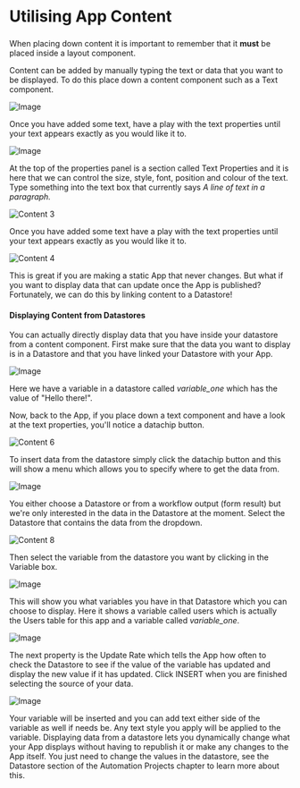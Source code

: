 
# Utilising App Content




###  

 
When placing down content it is important to remember that it **must** be placed inside a layout component. 

Content can be added by manually typing the text or data that you want to be displayed. To do this place down a content component such as a Text component.
 

![Image](https://lh3.googleusercontent.com/-P7qm1XkMbkhoochnf-c4qBzdWaPFw-aviyMxKJeIa7EzWYT5I0-1s3F5xpxVlW4ca393_Q2n-yTO0bDWCsGFw67xnQwwWF2hfy_x1MUmqK5e9asrzLYGht8LdQNsn4-YfOEFhqH) 

Once you have added some text, have a play with the text properties until your text appears exactly as you would like it to.

![Image](https://lh5.googleusercontent.com/uCB8E0L-olbnLgO5shULTBSUVpWhRqFuAy3dc4oq6UcgMKMh9ZKqBVvv68_rAWwJPjuilZXAwNb5AWYUSpha-KDaSW4CPAT0eC-2zy6S5m4IjUsFVZHXE3315tugbM6u6tuwVhF1) 

At the top of the properties panel is a section called Text Properties and it is here that we can control the size, style, font, position and colour of the text.
Type something into the text box that currently says *A line of text in a paragraph.* 


![Content 3](https://docs.toca.io/hs-fs/hubfs/Content%203.png?width=338&name=Content%203.png) 

Once you have added some text have a play with the text properties until your text appears exactly as you would like it to.

![Content 4](https://docs.toca.io/hs-fs/hubfs/Content%204.png?width=339&name=Content%204.png) 

This is great if you are making a static App that never changes. But what if you want to display data that can update once the App is published? Fortunately, we can do this by linking content to a Datastore!

#### Displaying Content from Datastores

You can actually directly display data that you have inside your datastore from a content component. First make sure that the data you want to display is in a Datastore and that you have linked your Datastore with your App.
 

![Image](https://lh3.googleusercontent.com/H9IqIuUGZjq3Sbec9Om4Q8J0rzVR4ReSkVlBUW-h-4Q292R87OXko1BKxvj0sG1Jgg4M5HQaj090p2PbshAzNS01tlI2GrYzKZcDuMmpFeAIhTETJoqGt38jxkhg3wG6a0942QDm) 

Here we have a variable in a datastore called *variable_one* which has the value of "Hello there!".

Now, back to the App, if you place down a text component and have a look at the text properties, you'll notice a datachip button.

![Content 6](https://docs.toca.io/hs-fs/hubfs/Content%206.png?width=343&name=Content%206.png) 

To insert data from the datastore simply click the datachip button and this will show a menu which allows you to specify where to get the data from.

![Image](https://lh3.googleusercontent.com/fB6HnEItHtbNLRyRq6t53-DsFcAvsujMKOZEYEiIY1n-SAfpfEOEfAfcxxegZJ8-XAEo2c2m7kDRcmujM0uOv_E1jTT5zgRENW3FsZbSL8hF9Ii9RsHkd3QnhzL79oo-L0xNH0cb) 

You either choose a Datastore or from a workflow output (form result) but we're only interested in the data in the Datastore at the moment.
Select the Datastore that contains the data from the dropdown.

![Content 8](https://docs.toca.io/hs-fs/hubfs/Content%208.png?width=315&name=Content%208.png) 

Then select the variable from the datastore you want by clicking in the Variable box.

![Image](https://lh3.googleusercontent.com/DDgvWErJsREjuPUydAxEmPN5aC8ilFpcnozV0T51IGpBn3XLXq42YQsUpEx-QlkdO0fmevgvDDnYu_hwRhQk1nK2-DJZzvM5wm3A2DYRAqLLnr4zRBrxgdthyxPDHbCnnrBxYirL) 

This will show you what variables you have in that Datastore which you can choose to display. Here it shows a variable called users which is actually the Users table for this app and a variable called *variable_one*.


![Image](https://lh5.googleusercontent.com/WNnQ-iOSXpm-t7_bSlb5sfuHc4Z20dTyfBW2wFUwFIOAf8-2C-aaYO6vGLOL5lk_qpuFIdwTqQHR9nnorwOhqxFhqgTRGRYGQVUVY1SAW65p7PN2fAuyZMCCyUQFJWQSxNqlBKE1) 

The next property is the Update Rate which tells the App how often to check the Datastore to see if the value of the variable has updated and display the new value if it has updated. Click INSERT when you are finished selecting the source of your data.

![Image](https://lh4.googleusercontent.com/4Vr_RQjhFPMn36t8sOwc0T9Cr-ocKXUpbUI4BBdDyb39SIX7owrvj5hTloLTOlI02LNDsX_PZOZ2EK2rWZeIIrdvHaEz-OrMhlKQpAFJeMNmpI0HSJ0zxXdsYGekjBpbK618hzY6) 

Your variable will be inserted and you can add text either side of the variable as well if needs be. Any text style you apply will be applied to the variable.
Displaying data from a datastore lets you dynamically change what your App displays without having to republish it or make any changes to the App itself. You just need to change the values in the datastore, see the Datastore section of the Automation Projects chapter to learn more about this.
 
